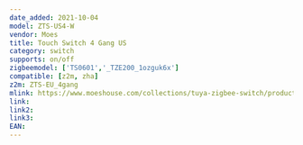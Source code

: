 ```yaml
---
date_added: 2021-10-04
model: ZTS-US4-W
vendor: Moes
title: Touch Switch 4 Gang US
category: switch
supports: on/off
zigbeemodel: ['TS0601','_TZE200_1ozguk6x']
compatible: [z2m, zha]
z2m: ZTS-EU_4gang
mlink: https://www.moeshouse.com/collections/tuya-zigbee-switch/products/zigbee-wall-touch-smart-light-switch-with-neutral-wire-no-neutral-wire-no-capacitor-needed-smart-life-tuya-2-3-way-muilti-control-association-hub-required-4-gang-white-us
link: 
link2: 
link3: 
EAN: 
---
```

